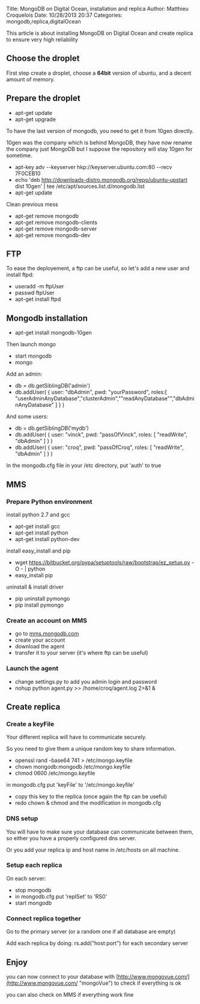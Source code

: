 Title: MongoDB on Digital Ocean, installation and replica
Author: Matthieu Croquelois
Date: 10/28/2013 20:37
Categories: mongodb,replica,digitalOcean

This article is about installing MongoDB on Digital Ocean and create replica to ensure very high reliability

## Choose the droplet

First step create a droplet, choose a **64bit** version of ubuntu, and a decent amount of memory.

## Prepare the droplet

- apt-get update
- apt-get upgrade

To have the last version of mongodb, you need to get it from 10gen directly.

10gen was the company which is behind MongoDB, they have now rename the company just MongoDB but I suppose the repository will stay 10gen for sometime.

- apt-key adv --keyserver hkp://keyserver.ubuntu.com:80 --recv 7F0CEB10
- echo 'deb http://downloads-distro.mongodb.org/repo/ubuntu-upstart dist 10gen' | tee /etc/apt/sources.list.d/mongodb.list
- apt-get update

Clean previous mess

- apt-get remove mongodb
- apt-get remove mongodb-clients
- apt-get remove mongodb-server
- apt-get remove mongodb-dev

## FTP

To ease the deployement, a ftp can be useful, so let's add a new user and install ftpd:

- useradd -m ftpUser
- passwd ftpUser 
- apt-get install ftpd

## Mongodb installation

- apt-get install mongodb-10gen

Then launch mongo

- start mongodb
- mongo

Add an admin: 

- db = db.getSiblingDB('admin')
- db.addUser( { user: "dbAdmin",  pwd: "yourPassword", roles:[ "userAdminAnyDatabase","clusterAdmin",""readAnyDatabase"","dbAdminAnyDatabase"  ] } )

And some users:

- db = db.getSiblingDB('mydb')
- db.addUser( { user: "vinck",  pwd: "passOfVinck", roles: [ "readWrite", "dbAdmin" ] } )
- db.addUser( { user: "croq",  pwd: "passOfCroq", roles: [ "readWrite", "dbAdmin" ] } )

In the mongodb.cfg file in your /etc directory, put 'auth' to true 

## MMS

### Prepare Python environment

install python 2.7 and gcc

- apt-get install gcc
- apt-get install python
- apt-get install python-dev

install easy_install and pip

- wget https://bitbucket.org/pypa/setuptools/raw/bootstrap/ez_setup.py -O - | python
- easy_install pip

uninstall & install driver

- pip uninstall pymongo
- pip install pymongo

### Create an account on MMS

- go to [mms.mongodb.com](http://mms.mongodb.com "mms.mongodb.com")
- create your account
- download the agent
- transfer it to your server (it's where ftp can be useful)

### Launch the agent

- change settings.py to add you admin login and password
- nohup python agent.py >> /home/croq/agent.log 2>&1 &

## Create replica

### Create a keyFile

Your different replica will have to communicate securely.

So you need to give them a unique random key to share information.

- openssl rand -base64 741 > /etc/mongo.keyfile
- chown mongodb:mongodb /etc/mongo.keyfile
- chmod 0600 /etc/mongo.keyfile

in mongodb.cfg put 'keyFile' to '/etc/mongo.keyfile'
 
- copy this key to the replica (once again the ftp can be useful)
- redo chown & chmod and the modification in mongodb.cfg

### DNS setup

You will have to make sure your database can communicate between them, so either you have a properly configured dns server. 

Or you add your replica ip and host name in /etc/hosts on all machine.

### Setup each replica

On each server:

- stop mongodb
- in mongodb.cfg put 'replSet' to 'RS0'
- start mongodb

### Connect replica together

Go to the primary server (or a random one if all database are empty)

Add each replica by doing: rs.add("host:port") for each secondary server

## Enjoy

you can now connect to your database with [http://www.mongovue.com/](http://www.mongovue.com/ "mongoVue") to check if everything is ok

you can also check on MMS if everything work fine
